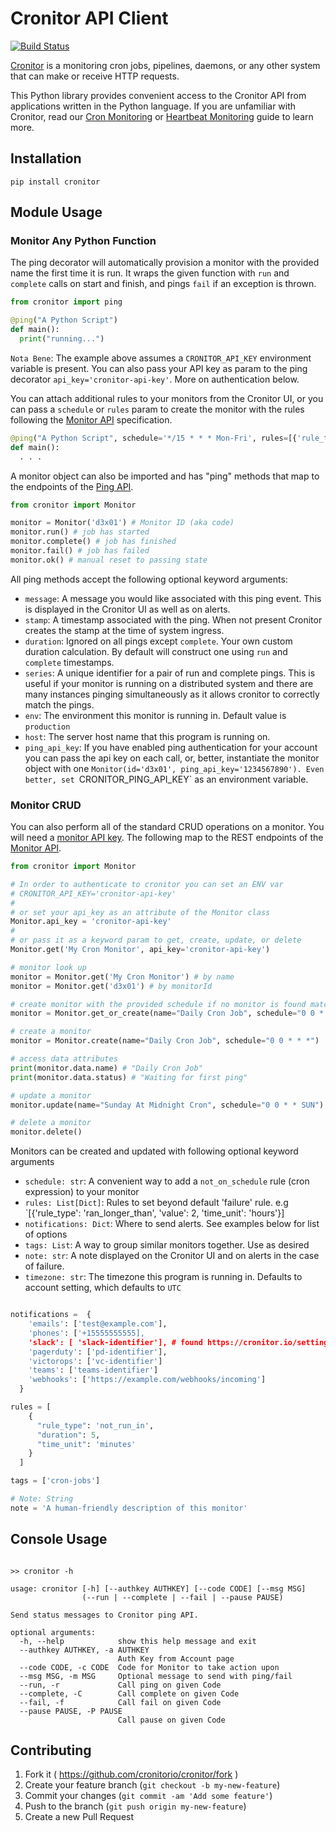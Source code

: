 # Cronitor API Client
[![Build Status](https://travis-ci.org/cronitorio/cronitor-python.svg?branch=master)](https://travis-ci.org/cronitorio/cronitor-python)

[Cronitor](https://cronitor.io/) is a monitoring cron jobs, pipelines, daemons, or any other system that can make or receive HTTP requests.

This Python library provides convenient access to the Cronitor API from applications written in the Python language. If you are unfamiliar with Cronitor, read our [Cron Monitoring](https://cronitor.io/docs/cron-job-monitoring) or [Heartbeat Monitoring](https://cronitor.io/docs/heartbeat-monitoring) guide to learn more.


## Installation

```
pip install cronitor
```


## Module Usage

### Monitor Any Python Function

The ping decorator will automatically provision a monitor with the provided name the first time it is run. It wraps the given function with `run` and `complete` calls on start and finish, and pings `fail` if an exception is thrown.

```python
from cronitor import ping

@ping("A Python Script")
def main():
  print("running...")
```
`Nota Bene`: The example above assumes a `CRONITOR_API_KEY` environment variable is present. You can also pass your API key as param to the ping decorator `api_key='cronitor-api-key'`. More on authentication below.

You can attach additional rules to your monitors from the Cronitor UI, or you can pass a `schedule` or `rules` param to create the monitor with the rules following the [Monitor API](http://cronitor.test/docs/monitor-api) specification.

```python
@ping("A Python Script", schedule='*/15 * * * Mon-Fri', rules=[{'rule_type': 'ran_longer_than', 'value': 10, 'time_unit': 'minutes'}])
def main():
  . . .
```

A monitor object can also be imported and has "ping" methods that map to the endpoints of the [Ping API](https://cronitor.io/docs/ping-api).

```python
from cronitor import Monitor

monitor = Monitor('d3x01') # Monitor ID (aka code)
monitor.run() # job has started
monitor.complete() # job has finished
monitor.fail() # job has failed
monitor.ok() # manual reset to passing state
```

All ping methods accept the following optional keyword arguments:

- `message`: A message you would like associated with this ping event. This is displayed in the Cronitor UI as well as on alerts.
- `stamp`: A timestamp associated with the ping. When not present Cronitor creates the stamp at the time of system ingress.
- `duration`: Ignored on all pings except `complete`. Your own custom duration calculation. By default will construct one using `run` and `complete` timestamps.
- `series`: A unique identifier for a pair of run and complete pings. This is useful if your monitor is running on a distributed system and there are many instances pinging simultaneously as it allows cronitor to correctly match the pings.
- `env`: The environment this monitor is running in. Default value is `production`
- `host`: The server host name that this program is running on.
- `ping_api_key`: If you have enabled ping authentication for your account you can pass the api key on each call, or, better, instantiate the monitor object with one `Monitor(id='d3x01', ping_api_key='1234567890'). Even better, set `CRONITOR_PING_API_KEY` as an environment variable.


### Monitor CRUD

You can also perform all of the standard CRUD operations on a monitor. You will need a [monitor API key](https://cronitor.io/settings#integrations). The following map to the REST endpoints of the [Monitor API](http://cronitor.test/docs/monitor-api).

```python
from cronitor import Monitor

# In order to authenticate to cronitor you can set an ENV var
# CRONITOR_API_KEY='cronitor-api-key'
#
# or set your api_key as an attribute of the Monitor class
Monitor.api_key = 'cronitor-api-key'
#
# or pass it as a keyword param to get, create, update, or delete
Monitor.get('My Cron Monitor', api_key='cronitor-api-key')

# monitor look up
monitor = Monitor.get('My Cron Monitor') # by name
monitor = Monitor.get('d3x01') # by monitorId

# create monitor with the provided schedule if no monitor is found matching the name
monitor = Monitor.get_or_create(name="Daily Cron Job", schedule="0 0 * * *")

# create a monitor
monitor = Monitor.create(name="Daily Cron Job", schedule="0 0 * * *")

# access data attributes
print(monitor.data.name) # "Daily Cron Job"
print(monitor.data.status) # "Waiting for first ping"

# update a monitor
monitor.update(name="Sunday At Midnight Cron", schedule="0 0 * * SUN")

# delete a monitor
monitor.delete()
```

Monitors can be created and updated with following optional keyword arguments

- `schedule: str`: A convenient way to add a `not_on_schedule` rule (cron expression) to your monitor
- `rules: List[Dict]`: Rules to set beyond default 'failure' rule. e.g `[{'rule_type': 'ran_longer_than', 'value': 2, 'time_unit': 'hours'}]
- `notifications: Dict`: Where to send alerts. See examples below for list of options
- `tags: List`: A way to group similar monitors together. Use as desired
- `note: str`: A note displayed on the Cronitor UI and on alerts in the case of failure.
- `timezone: str`: The timezone this program is running in. Defaults to account setting, which defaults to `UTC`

```python

notifications =  {
    'emails': ['test@example.com'],
    'phones': ['+15555555555],
    'slack': [ 'slack-identifier'], # found https://cronitor.io/settings#integrations
    'pagerduty': ['pd-identifier'],
    'victorops': ['vc-identifier']
    'teams': ['teams-identifier']
    'webhooks': ['https://example.com/webhooks/incoming']
  }

rules = [
    {
      "rule_type": 'not_run_in',
      "duration": 5,
      "time_unit": 'minutes'
    }
  ]

tags = ['cron-jobs']

# Note: String
note = 'A human-friendly description of this monitor'

```


## Console Usage

```

>> cronitor -h

usage: cronitor [-h] [--authkey AUTHKEY] [--code CODE] [--msg MSG]
                (--run | --complete | --fail | --pause PAUSE)

Send status messages to Cronitor ping API.

optional arguments:
  -h, --help            show this help message and exit
  --authkey AUTHKEY, -a AUTHKEY
                        Auth Key from Account page
  --code CODE, -c CODE  Code for Monitor to take action upon
  --msg MSG, -m MSG     Optional message to send with ping/fail
  --run, -r             Call ping on given Code
  --complete, -C        Call complete on given Code
  --fail, -f            Call fail on given Code
  --pause PAUSE, -P PAUSE
                        Call pause on given Code
```


## Contributing

1. Fork it ( https://github.com/cronitorio/cronitor/fork )
2. Create your feature branch (`git checkout -b my-new-feature`)
3. Commit your changes (`git commit -am 'Add some feature'`)
4. Push to the branch (`git push origin my-new-feature`)
5. Create a new Pull Request
